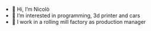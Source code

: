 - 👋 Hi, I’m Nicolò
- 👀 I’m interested in programming, 3d printer and cars
- 💞️ I work in a rolling mill factory as production manager

<!---
Nicos98/Nicos98 is a ✨ special ✨ repository because its `README.md` (this file) appears on your GitHub profile.
You can click the Preview link to take a look at your changes.
--->
